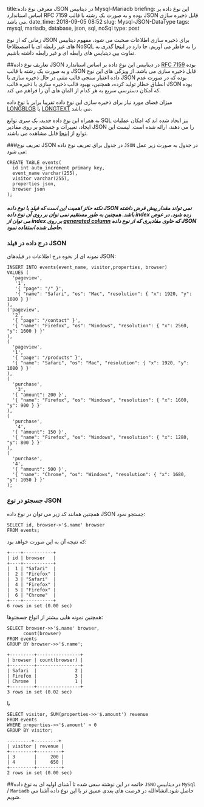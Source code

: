 title:معرفی نوع داده JSON در دیتابیس Mysql-Mariadb
briefing: این نوع داده بر اساس استاندارد RFC 7159 بوده و به صورت یک رشته با قالب JSON قابل ذخیره سازی می باشد.
date_time: 2018-09-05 08:52
slug: Mysql-JSON-DataType
tags: mysql, mariadb, database, json, sql, noSql
type: post

زمانی که از نوع JSON برای ذخیره سازی اطلاعات صحبت می شود، مفهوم دیتابیس های غیر رابطه ای یا اصصطلاحا NoSQL را به خاطر می آوریم. جا دارد در [اینجا][sql-vs-nosql-differences] گذری به تفاوت بین دیتبایس های رابطه ای و غیر رابطه داشته باشیم.

##تعاریف نوع داده JSON در دیتابیس
این نوع داده بر اساس استاندارد [RFC 7159][rfc7159] بوده و به صورت یک رشته با قالب JSON قابل ذخیره سازی می باشد.
از ویژگی های این نوع داده اعتبار سنجی قالب متنی در حال ذخیره سازی با JSON بوده که در صورت عدم انطباق خطار تولید کرده، همچنین، بهبود قالب ذخیره سازی با ذخیره قالب JSON بوده که امکان دسترسی سریع به هر کدام از المان های آن را فراهم می کند.

میزان فضای مورد نیاز برای ذخیره سازی این نوع داده تقریبا برابر با نوع داده [LONGBLOB][LONGBLOB] یا [LONGTEXT][LONGBLOB] می باشد.

به همراه این نوع داده جدید، یک سری توابع SQL نیز ایجاد شده اند که امکان عملیات ایجاد، تغییرات و جستجو بر روی مقادیر JSON را می دهند، ارائه شده است. لیست این توابع از [اینجا][json-functions]  قابل مشاهده می باشند.

###تعریف نوع JSON در جدول
برای تعریف نوع داده `JSON` در جدول به صورت زیر عمل می شود:

    CREATE TABLE events( 
      id int auto_increment primary key, 
      event_name varchar(255), 
      visitor varchar(255), 
      properties json, 
      browser json
    );

#####  نکته حائز اهمیت این است که فیلد با نوع داده JSON نمی تواند مقدار پیش فرض داشته باشد. همچنین به طور مستقیم نمی توان بر روی آن نوع داده index زده شود. در عوض می توان از index بر روی [generated column][generated-column] که حاوی مقادیری که از نوع داده JSON حاصل شده استفاده نمود.

### درج داده در فیلد JSON
نمونه ای از نحوه درج اطلاعات در فیلدهای JSON:

    INSERT INTO events(event_name, visitor,properties, browser) 
    VALUES (
      'pageview', 
       '1',
       '{ "page": "/" }',
       '{ "name": "Safari", "os": "Mac", "resolution": { "x": 1920, "y": 1080 } }'
    ),
    ('pageview', 
      '2',
      '{ "page": "/contact" }',
      '{ "name": "Firefox", "os": "Windows", "resolution": { "x": 2560, "y": 1600 } }'
    ),
    (
      'pageview', 
      '1',
      '{ "page": "/products" }',
      '{ "name": "Safari", "os": "Mac", "resolution": { "x": 1920, "y": 1080 } }'
    ),
    (
      'purchase', 
       '3',
      '{ "amount": 200 }',
      '{ "name": "Firefox", "os": "Windows", "resolution": { "x": 1600, "y": 900 } }'
    ),
    (
      'purchase', 
       '4',
      '{ "amount": 150 }',
      '{ "name": "Firefox", "os": "Windows", "resolution": { "x": 1280, "y": 800 } }'
    ),
    (
      'purchase', 
      '4',
      '{ "amount": 500 }',
      '{ "name": "Chrome", "os": "Windows", "resolution": { "x": 1680, "y": 1050 } }'
    );
    
### جسجتو در نوع JSON
همچنین همانند کد زیر می توان در نوع داده JSON جستجو نمود:

    SELECT id, browser->'$.name' browser
    FROM events;

که نتیجه آن به این صورت خواهد بود:

    +----+-----------+
    | id | browser   |
    +----+-----------+
    |  1 | "Safari"  |
    |  2 | "Firefox" |
    |  3 | "Safari"  |
    |  4 | "Firefox" |
    |  5 | "Firefox" |
    |  6 | "Chrome"  |
    +----+-----------+
    6 rows in set (0.00 sec)

همچنین نمونه هایی بیشتر از انواع جسجتوها:

    SELECT browser->>'$.name' browser, 
          count(browser)
    FROM events
    GROUP BY browser->>'$.name';
    
    +---------+----------------+
    | browser | count(browser) |
    +---------+----------------+
    | Safari  |              2 |
    | Firefox |              3 |
    | Chrome  |              1 |
    +---------+----------------+
    3 rows in set (0.02 sec)
    
یا 

    SELECT visitor, SUM(properties->>'$.amount') revenue
    FROM events
    WHERE properties->>'$.amount' > 0
    GROUP BY visitor;
    
    ---------+---------+
    | visitor | revenue |
    +---------+---------+
    | 3       |     200 |
    | 4       |     650 |
    +---------+---------+
    2 rows in set (0.00 sec)
    
##خاتمه
در این نوشته سعی شده تا آشنای اولیه ای به نوع داده `JSNO` در دیتابیس `MySql` / `Mariadb`  حاصل شود.انشاءالله در فرصت های بعدی عمیق تر با این نوع داده آشنا می شویم.


[rfc7159]:https://tools.ietf.org/html/rfc7159
[LONGBLOB]:https://dev.mysql.com/doc/refman/8.0/en/blob.html
[json-functions]:https://mariadb.com/kb/en/json-functions/
[sql-vs-nosql-differences]:https://www.sitepoint.com/sql-vs-nosql-differences/
[generated-column]:http://www.mysqltutorial.org/mysql-generated-columns/